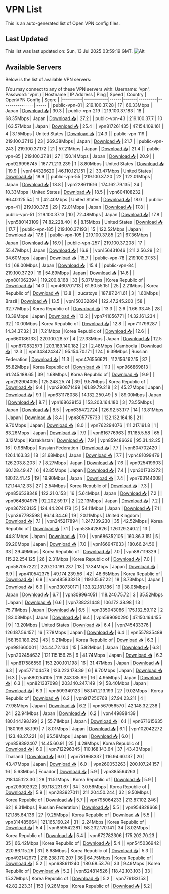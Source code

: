 # VPN List

This is an auto-generated list of Open VPN config files.

## Last Updated

This list was last updated on: Sun, 13 Jul 2025 03:59:19 GMT.
![Alt](https://repobeats.axiom.co/api/embed/186b98318ef1479477931607c1ad7d823f12451f.svg "Repobeats analytics image")

## Available Servers

Below is the list of available VPN servers:

(You may connect to any of these VPN servers with: Username: 'vpn', Password: 'vpn'.)
| Hostname | IP Address | Ping | Speed | Country | OpenVPN Config | Score |
|----------|------------|------|-------|---------|----------------| ----- |
| public-vpn-81 | 219.100.37.28 | 17 | 66.33Mbps | Japan | [Download 📥](./configs/server_0_JP.ovpn) | 30.3 |
| public-vpn-219 | 219.100.37.183 | 18 | 68.35Mbps | Japan | [Download 📥](./configs/server_1_JP.ovpn) | 27.2 |
| public-vpn-43 | 219.100.37.7 | 10 | 63.57Mbps | Japan | [Download 📥](./configs/server_2_JP.ovpn) | 25.4 |
| vpn817261435 | 47.154.109.161 | 4 | 3.15Mbps | United States | [Download 📥](./configs/server_3_US.ovpn) | 24.3 |
| public-vpn-119 | 219.100.37.113 | 23 | 269.38Mbps | Japan | [Download 📥](./configs/server_4_JP.ovpn) | 21.7 |
| public-vpn-243 | 219.100.37.172 | 21 | 57.21Mbps | Japan | [Download 📥](./configs/server_5_JP.ovpn) | 21.4 |
| public-vpn-85 | 219.100.37.81 | 27 | 150.14Mbps | Japan | [Download 📥](./configs/server_6_JP.ovpn) | 20.9 |
| vpn929996745 | 167.71.213.239 | 1 | 8.80Mbps | United States | [Download 📥](./configs/server_7_US.ovpn) | 19.9 |
| vpn144326620 | 46.110.121.151 | 2 | 33.47Mbps | United States | [Download 📥](./configs/server_8_US.ovpn) | 18.9 |
| public-vpn-55 | 219.100.37.20 | 22 | 122.01Mbps | Japan | [Download 📥](./configs/server_9_JP.ovpn) | 18.8 |
| vpn228611616 | 174.162.79.135 | 24 | 10.33Mbps | United States | [Download 📥](./configs/server_10_US.ovpn) | 18.5 |
| vpn604108232 | 96.40.125.54 | 11 | 42.40Mbps | United States | [Download 📥](./configs/server_11_US.ovpn) | 18.0 |
| public-vpn-41 | 219.100.37.5 | 29 | 72.01Mbps | Japan | [Download 📥](./configs/server_12_JP.ovpn) | 17.8 |
| public-vpn-51 | 219.100.37.13 | 10 | 72.48Mbps | Japan | [Download 📥](./configs/server_13_JP.ovpn) | 17.8 |
| vpn580143109 | 74.82.228.40 | 6 | 8.15Mbps | United States | [Download 📥](./configs/server_14_US.ovpn) | 17.7 |
| public-vpn-185 | 219.100.37.193 | 15 | 122.52Mbps | Japan | [Download 📥](./configs/server_15_JP.ovpn) | 17.6 |
| public-vpn-105 | 219.100.37.85 | 21 | 67.36Mbps | Japan | [Download 📥](./configs/server_16_JP.ovpn) | 16.9 |
| public-vpn-257 | 219.100.37.208 | 17 | 55.47Mbps | Japan | [Download 📥](./configs/server_17_JP.ovpn) | 16.9 |
| vpn156431046 | 211.2.56.29 | 2 | 34.60Mbps | Japan | [Download 📥](./configs/server_18_JP.ovpn) | 15.7 |
| public-vpn-78 | 219.100.37.53 | 14 | 68.00Mbps | Japan | [Download 📥](./configs/server_19_JP.ovpn) | 15.4 |
| public-vpn-84 | 219.100.37.29 | 19 | 54.89Mbps | Japan | [Download 📥](./configs/server_20_JP.ovpn) | 14.6 |
| vpn801062394 | 119.200.8.168 | 33 | 5.07Mbps | Korea Republic of | [Download 📥](./configs/server_21_KR.ovpn) | 14.0 |
| vpn460701713 | 61.80.55.151 | 25 | 2.21Mbps | Korea Republic of | [Download 📥](./configs/server_22_KR.ovpn) | 13.8 |
| zucatoys | 187.87.241.61 | 3 | 1.60Mbps | Brazil | [Download 📥](./configs/server_23_BR.ovpn) | 13.5 |
| vpn150332894 | 122.47.245.200 | 58 | 32.77Mbps | Korea Republic of | [Download 📥](./configs/server_24_KR.ovpn) | 13.3 |
| 2i6 | 1.66.33.45 | 28 | 13.39Mbps | Japan | [Download 📥](./configs/server_25_JP.ovpn) | 13.2 |
| vpn741056771 | 14.32.161.234 | 32 | 10.00Mbps | Korea Republic of | [Download 📥](./configs/server_26_KR.ovpn) | 12.8 |
| vpn711799287 | 14.34.37.32 | 31 | 7.21Mbps | Korea Republic of | [Download 📥](./configs/server_27_KR.ovpn) | 12.6 |
| vpn660186133 | 220.100.28.57 | 4 | 27.33Mbps | Japan | [Download 📥](./configs/server_28_JP.ovpn) | 12.5 |
| vpn870832573 | 203.189.140.182 | 21 | 2.48Mbps | Cambodia | [Download 📥](./configs/server_29_KH.ovpn) | 12.3 |
| vpn343424347 | 95.154.70.171 | 124 | 9.39Mbps | Russian Federation | [Download 📥](./configs/server_30_RU.ovpn) | 11.3 |
| vpn476556621 | 112.156.162.15 | 37 | 55.82Mbps | Korea Republic of | [Download 📥](./configs/server_31_KR.ovpn) | 11.1 |
| vpn966869813 | 61.245.188.65 | 39 | 1.68Mbps | Korea Republic of | [Download 📥](./configs/server_32_KR.ovpn) | 9.9 |
| vpn292904095 | 125.248.25.74 | 39 | 9.57Mbps | Korea Republic of | [Download 📥](./configs/server_33_KR.ovpn) | 9.4 |
| vpn290871499 | 61.89.79.218 | 2 | 45.27Mbps | Japan | [Download 📥](./configs/server_34_JP.ovpn) | 9.1 |
| vpn631178038 | 14.132.250.49 | 5 | 89.00Mbps | Japan | [Download 📥](./configs/server_35_JP.ovpn) | 8.7 |
| vpn168639153 | 153.203.164.180 | 3 | 73.55Mbps | Japan | [Download 📥](./configs/server_36_JP.ovpn) | 8.5 |
| vpn635472724 | 126.92.53.177 | 14 | 13.81Mbps | Japan | [Download 📥](./configs/server_37_JP.ovpn) | 8.4 |
| vpn805775733 | 122.132.164.18 | 21 | 9.70Mbps | Japan | [Download 📥](./configs/server_38_JP.ovpn) | 8.0 |
| vpn762294076 | 111.217.191.8 | 1 | 83.26Mbps | Japan | [Download 📥](./configs/server_39_JP.ovpn) | 7.9 |
| vpn816776963 | 91.185.5.58 | 65 | 3.12Mbps | Kazakhstan | [Download 📥](./configs/server_40_KZ.ovpn) | 7.9 |
| vpn859486626 | 95.31.42.25 | 16 | 0.98Mbps | Russian Federation | [Download 📥](./configs/server_41_RU.ovpn) | 7.7 |
| vpn804702420 | 126.1.163.33 | 18 | 31.68Mbps | Japan | [Download 📥](./configs/server_42_JP.ovpn) | 7.7 |
| vpn481099479 | 126.203.8.203 | 7 | 8.27Mbps | Japan | [Download 📥](./configs/server_43_JP.ovpn) | 7.6 |
| vpn925419903 | 60.128.49.47 | 6 | 42.85Mbps | Japan | [Download 📥](./configs/server_44_JP.ovpn) | 7.4 |
| vpn301732272 | 180.12.41.42 | 19 | 19.90Mbps | Japan | [Download 📥](./configs/server_45_JP.ovpn) | 7.4 |
| vpn763144008 | 121.144.12.33 | 27 | 2.54Mbps | Korea Republic of | [Download 📥](./configs/server_46_KR.ovpn) | 7.3 |
| vpn856538348 | 122.21.0.153 | 16 | 5.64Mbps | Japan | [Download 📥](./configs/server_47_JP.ovpn) | 7.2 |
| vpn964804975 | 92.202.59.17 | 2 | 22.13Mbps | Japan | [Download 📥](./configs/server_48_JP.ovpn) | 7.2 |
| vpn367203135 | 124.44.204.178 | 5 | 54.11Mbps | Japan | [Download 📥](./configs/server_49_JP.ovpn) | 7.1 |
| vpn367793598 | 86.14.34.46 | 19 | 20.11Mbps | United Kingdom | [Download 📥](./configs/server_50_GB.ovpn) | 7.1 |
| vpn245217894 | 1.247.139.230 | 35 | 42.52Mbps | Korea Republic of | [Download 📥](./configs/server_51_KR.ovpn) | 7.1 |
| vpn535428626 | 126.129.240.2 | 13 | 44.81Mbps | Japan | [Download 📥](./configs/server_52_JP.ovpn) | 7.0 |
| vpn686352105 | 160.86.3.151 | 5 | 69.20Mbps | Japan | [Download 📥](./configs/server_53_JP.ovpn) | 7.0 |
| vpn166947633 | 180.66.24.50 | 33 | 29.49Mbps | Korea Republic of | [Download 📥](./configs/server_54_KR.ovpn) | 7.0 |
| vpn887119329 | 115.22.254.125 | 26 | 2.31Mbps | Korea Republic of | [Download 📥](./configs/server_55_KR.ovpn) | 7.0 |
| vpn587057222 | 220.210.181.237 | 13 | 17.34Mbps | Japan | [Download 📥](./configs/server_56_JP.ovpn) | 6.9 |
| vpn410542375 | 49.174.239.56 | 42 | 48.65Mbps | Korea Republic of | [Download 📥](./configs/server_57_KR.ovpn) | 6.9 |
| vpn485833218 | 119.105.97.22 | 18 | 8.73Mbps | Japan | [Download 📥](./configs/server_58_JP.ovpn) | 6.9 |
| vpn330730171 | 133.32.181.186 | 19 | 38.05Mbps | Japan | [Download 📥](./configs/server_59_JP.ovpn) | 6.7 |
| vpn309964051 | 118.240.75.72 | 3 | 35.52Mbps | Japan | [Download 📥](./configs/server_60_JP.ovpn) | 6.6 |
| vpn738231448 | 106.172.38.98 | 13 | 75.71Mbps | Japan | [Download 📥](./configs/server_61_JP.ovpn) | 6.5 |
| vpn335043086 | 175.132.59.112 | 2 | 83.03Mbps | Japan | [Download 📥](./configs/server_62_JP.ovpn) | 6.4 |
| vpn599090290 | 47.150.164.155 | 9 | 13.20Mbps | United States | [Download 📥](./configs/server_63_US.ovpn) | 6.4 |
| vpn745433376 | 126.187.56.157 | 16 | 7.78Mbps | Japan | [Download 📥](./configs/server_64_JP.ovpn) | 6.4 |
| vpn557835489 | 58.150.189.252 | 43 | 9.21Mbps | Korea Republic of | [Download 📥](./configs/server_65_KR.ovpn) | 6.3 |
| vpn981660001 | 124.44.72.134 | 15 | 5.82Mbps | Japan | [Download 📥](./configs/server_66_JP.ovpn) | 6.3 |
| vpn202454632 | 121.115.156.25 | 6 | 41.74Mbps | Japan | [Download 📥](./configs/server_67_JP.ovpn) | 6.3 |
| vpn817586559 | 153.200.101.198 | 16 | 31.47Mbps | Japan | [Download 📥](./configs/server_68_JP.ovpn) | 6.3 |
| vpn577104478 | 123.223.178.39 | 6 | 9.70Mbps | Japan | [Download 📥](./configs/server_69_JP.ovpn) | 6.3 |
| vpn880254105 | 119.243.185.99 | 16 | 4.95Mbps | Japan | [Download 📥](./configs/server_70_JP.ovpn) | 6.3 |
| vpn821337098 | 203.140.247.149 | 9 | 58.40Mbps | Japan | [Download 📥](./configs/server_71_JP.ovpn) | 6.3 |
| vpn509349123 | 58.141.213.193 | 27 | 9.02Mbps | Korea Republic of | [Download 📥](./configs/server_72_KR.ovpn) | 6.2 |
| vpn917250768 | 27.94.23.211 | 4 | 77.98Mbps | Japan | [Download 📥](./configs/server_73_JP.ovpn) | 6.2 |
| vpn567956570 | 42.148.32.238 | 24 | 22.94Mbps | Japan | [Download 📥](./configs/server_74_JP.ovpn) | 6.2 |
| vpn449898439 | 180.144.198.199 | 2 | 55.71Mbps | Japan | [Download 📥](./configs/server_75_JP.ovpn) | 6.1 |
| vpn671615635 | 180.199.58.199 | 7 | 8.01Mbps | Japan | [Download 📥](./configs/server_76_JP.ovpn) | 6.1 |
| vpn102042272 | 123.48.27.221 | 8 | 95.58Mbps | Japan | [Download 📥](./configs/server_77_JP.ovpn) | 6.0 |
| vpn858392407 | 14.45.60.91 | 25 | 4.28Mbps | Korea Republic of | [Download 📥](./configs/server_78_KR.ovpn) | 6.0 |
| vpn712296345 | 110.168.143.64 | 37 | 43.43Mbps | Thailand | [Download 📥](./configs/server_79_TH.ovpn) | 6.0 |
| vpn751868337 | 116.94.60.137 | 20 | 43.47Mbps | Japan | [Download 📥](./configs/server_80_JP.ovpn) | 6.0 |
| vpn260053263 | 200.107.24.157 | 16 | 5.63Mbps | Ecuador | [Download 📥](./configs/server_81_EC.ovpn) | 5.9 |
| vpn385564263 | 218.145.123.30 | 28 | 11.51Mbps | Korea Republic of | [Download 📥](./configs/server_82_KR.ovpn) | 5.9 |
| vpn209092922 | 39.118.231.67 | 34 | 30.56Mbps | Korea Republic of | [Download 📥](./configs/server_83_KR.ovpn) | 5.9 |
| vpn283927011 | 211.204.50.244 | 32 | 9.50Mbps | Korea Republic of | [Download 📥](./configs/server_84_KR.ovpn) | 5.7 |
| vpn795064233 | 213.87.102.246 | 62 | 8.31Mbps | Russian Federation | [Download 📥](./configs/server_85_RU.ovpn) | 5.5 |
| vpn954828668 | 121.185.64.136 | 27 | 9.25Mbps | Korea Republic of | [Download 📥](./configs/server_86_KR.ovpn) | 5.5 |
| vpn314485664 | 121.165.160.24 | 31 | 2.24Mbps | Korea Republic of | [Download 📥](./configs/server_87_KR.ovpn) | 5.4 |
| vpn859542281 | 58.232.170.141 | 34 | 8.02Mbps | Korea Republic of | [Download 📥](./configs/server_88_KR.ovpn) | 5.4 |
| vpn672782306 | 175.202.70.23 | 35 | 66.42Mbps | Korea Republic of | [Download 📥](./configs/server_89_KR.ovpn) | 5.4 |
| vpn545036942 | 220.86.115.26 | 31 | 8.68Mbps | Korea Republic of | [Download 📥](./configs/server_90_KR.ovpn) | 5.3 |
| vpn492142973 | 218.238.170.207 | 36 | 64.75Mbps | Korea Republic of | [Download 📥](./configs/server_91_KR.ovpn) | 5.2 |
| vpn688611240 | 180.68.53.76 | 33 | 9.49Mbps | Korea Republic of | [Download 📥](./configs/server_92_KR.ovpn) | 5.2 |
| vpn524814526 | 118.42.103.103 | 33 | 15.37Mbps | Korea Republic of | [Download 📥](./configs/server_93_KR.ovpn) | 5.2 |
| vpn776183153 | 42.82.223.31 | 153 | 9.26Mbps | Korea Republic of | [Download 📥](./configs/server_94_KR.ovpn) | 5.2 |

